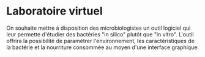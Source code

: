 
# Laboratoire virtuel

On souhaite mettre à  disposition des microbiologistes un outil logiciel qui leur permette d'étudier des bactéries "in silico" plutôt que "in vitro". L'outil offrira la possibilité de paramétrer l'environnement, les caractéristiques de la bactérie et la nourriture consommée au moyen d'une interface graphique.

